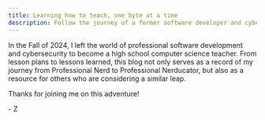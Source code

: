```yaml
---
title: Learning how to teach, one byte at a time
description: Follow the journey of a former software developer and cybersecurity expert as he transitions from maximizing shareholder value to teaching high school computer science.
---
```

In the Fall of 2024, I left the world of professional software development and cybersecurity to become a high school computer science teacher. From lesson plans to lessons learned, this blog not only serves as a record of my journey from Professional Nerd to Professional Nerducator, but also as a resource for others who are considering a similar leap.

Thanks for joining me on this adventure!

\- Z